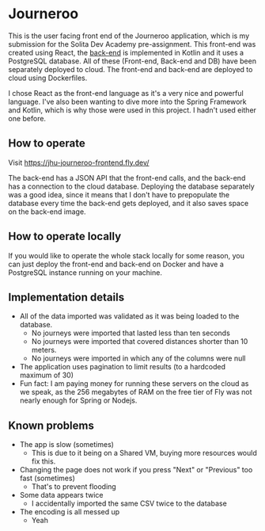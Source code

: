 # Journeroo
This is the user facing front end of the Journeroo application, which is my submission for the Solita Dev Academy pre-assignment. This front-end was created using React, the [back-end](https://github.com/JimiUrsin/jhu-journeroo-backend) is implemented in Kotlin and it uses a PostgreSQL database. All of these (Front-end, Back-end and DB) have been separately deployed to cloud. The front-end and back-end are deployed to cloud using Dockerfiles.

I chose React as the front-end language as it's a very nice and powerful language. I've also been wanting to dive more into the Spring Framework and Kotlin, which is why those were used in this project. I hadn't used either one before.

## How to operate
Visit https://jhu-journeroo-frontend.fly.dev/

The back-end has a JSON API that the front-end calls, and the back-end has a connection to the cloud database. Deploying the database separately was a good idea, since it means that I don't have to prepopulate the database every time the back-end gets deployed, and it also saves space on the back-end image.

## How to operate locally
If you would like to operate the whole stack locally for some reason, you can just deploy the front-end and back-end on Docker and have a PostgreSQL instance running on your machine.


## Implementation details
- All of the data imported was validated as it was being loaded to the database.
    - No journeys were imported that lasted less than ten seconds
    - No journeys were imported that covered distances shorter than 10 meters.
    - No journeys were imported in which any of the columns were null
- The application uses pagination to limit results (to a hardcoded maximum of 30)
- Fun fact: I am paying money for running these servers on the cloud as we speak, as the 256 megabytes of RAM on the free tier of Fly was not nearly enough for Spring or Nodejs.

## Known problems
- The app is slow (sometimes)
    - This is due to it being on a Shared VM, buying more resources would fix this.
- Changing the page does not work if you press "Next" or "Previous" too fast (sometimes)
    - That's to prevent flooding
- Some data appears twice
    - I accidentally imported the same CSV twice to the database
- The encoding is all messed up
    - Yeah
